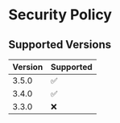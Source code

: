 # Security Policy

## Supported Versions

| Version | Supported          |
| ------- | ------------------ |
| 3.5.0   | :white_check_mark: |
| 3.4.0  | :white_check_mark: |
| 3.3.0   | :x:                |
